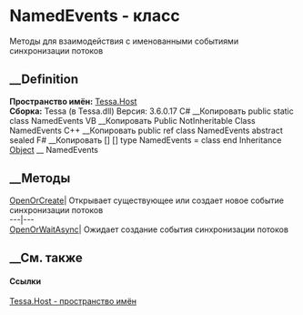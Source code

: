 # NamedEvents - класс
Методы для взаимодействия с именованными событиями синхронизации потоков
## __Definition
 **Пространство имён:** [Tessa.Host](N_Tessa_Host.htm)  
 **Сборка:** Tessa (в Tessa.dll) Версия: 3.6.0.17
C# __Копировать
     public static class NamedEvents
VB __Копировать
     Public NotInheritable Class NamedEvents
C++ __Копировать
     public ref class NamedEvents abstract sealed
F# __Копировать
     [<AbstractClassAttribute>]
    [<SealedAttribute>]
    type NamedEvents = class end
Inheritance
    [Object](https://learn.microsoft.com/dotnet/api/system.object) __ NamedEvents
##  __Методы
[OpenOrCreate](M_Tessa_Host_NamedEvents_OpenOrCreate.htm)|  Открывает
существующее или создает новое событие синхронизации потоков  
---|---  
[OpenOrWaitAsync](M_Tessa_Host_NamedEvents_OpenOrWaitAsync.htm)|  Ожидает
создание события синхронизации потоков  
## __См. также
#### Ссылки
[Tessa.Host - пространство имён](N_Tessa_Host.htm)
